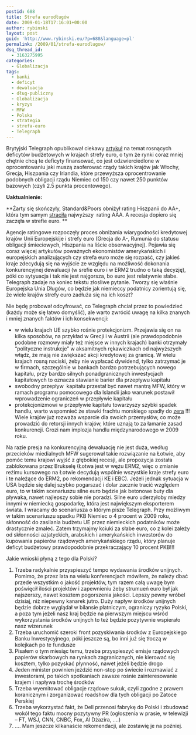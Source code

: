 ```yaml
---
postid: 688
title: Strefa eurodługów
date: 2009-01-18T17:16:01+00:00
author: rybinski
layout: post
guid: 'http://www.rybinski.eu/?p=688&language=pl'
permalink: /2009/01/strefa-eurodlugow/
dsq_thread_id:
  - 3163275995
categories:
  - Globalizacja
tags:
  - banki
  - deficyt
  - dewaluacja
  - dług-publiczny
  - Globalizacja
  - kryzys
  - MFW
  - Polska
  - strategia
  - strefa-euro
  - Telegraph
---
```

Brytyjski Telegraph opublikował ciekawy [artykuł](http://www.telegraph.co.uk/finance/comment/ambroseevans_pritchard/4278642/Monetary-union-has-left-half-of-Europe-trapped-in-depression.html) na temat rosnących deficytów budżetowych w krajach strefy euro, o tym że rynki coraz mniej chętnie chcą te deficyty finansować, co jest odzwierciedlone w oprocentowaniu jaki muszą zaoferować rządy takich krajów jak Włochy, Grecja, Hiszpania czy Irlandia, które przewyższa oprocentrowanie podobnych obligacji rządu Niemiec od 150 czy nawet 250 punktów bazowych (czyli 2.5 punkta procentowego).

**Uaktualnienie:**

**Żarty się skończyły, Standard&Poors obniżył rating Hiszpanii do AA+, która tym samym [straciła](http://www.ft.com/cms/s/0/d7ceef24-e625-11dd-8e4f-0000779fd2ac.html) najwyższy  rating AAA. A recesja dopiero się zaczęła w strefie euro. ** 

<!--more-->Agencje ratingowe rozpoczęły proces obniżania wiarygodności kredytowej krajów Unii Europejskije i strefy euro (Grecja do A-, Rumunia do statusu obligacji śmieciowych, Hiszpania na liście obserwacyjnej). Pojawia się coraz więcej artykułów poważnych ekonomistów amerykańskich i europejskich analizujących czy strefa euro może się rozpaść, czy jakieś kraje zdecydują się na wyjście ze względu na możliwość dokonania konkurencyjnej dewaluacji (w srefie euro i w ERM2 trudno o taką decyzję), póki co sytyuacja i tak nie jest najgorsza, bo euro jest relatywnie słabe.  Telegraph zadaje na koniec tekstu złosliwe pytanie. Tworzy się właśnie Europejska Unia Długów, co będzie jak niemieccy podatnicy zorientują się, że wiele krajów strefy euro zadłuża się na ich koszt?

Nie będę probował odcyfrować, co Telegraph chciał przez to powiedzieć (każdy może się łatwo domyślić), ale warto zwrócić uwagę na kilka znanych i mniej znanych faktów i ich konsekwencji:

  * w wielu krajach UE szybko rośnie protekcjonizm. Przejawia się on na kilka sposobów, na przykład w Grecji i w Austrii (ale prawdopodobnie podobne rozmowy miały też miejsce w innych krajach) banki otrzymały “polityczne instrukcje” w aksamitnych rękawiczkach od najwyższych włądz, że mają nie zwiększać akcji kredytowej za granicą. W wielu krajach rosną naciski, żeby nie wypłacać dywidend, tylko zatrzymać je w firmach, szczególnie w bankach bardzo potrzebujących nowego kapitału, przy bardzo silnych ponadgranicznych inwestycjach kapitałowych to oznacza stawianie barier dla przepływu kapitału
  * swobodny przepływ  kapitału przestał być nawet mantrą MFW, który w ramach programu pomocowego dla Islandii jako warunek postawił wprowadzenie ograniczeń w przepływie kapitału
  * protekcjonizmowi w przepływie kapitału towarzyszy szybki spadek handlu, warto wspomnieć że stawki frachtu morskiego spadły do [zera](http://www.telegraph.co.uk/finance/4229198/Shipping-rates-hit-zero-as-trade-sinks.html) !!! Wiele krajów już rozważa wsparcie dla swoich przemysłów, co może prowadzić do retorsji innych krajów, które uznają to za łamanie zasad konkurencji. Grozi nam implozja handlu międzynarodowego w 2009 roku. 

Na razie presja na konkurencyjną dewaluację nie jest duża, według przecieków miedialnych MFW sugerował takie rozwiązanie na Łotwie, aby pomóc temu krajowi wyjść z głębokiej recesji, ale propozycja została zablokowana przez Brukselę (Łotwa jest w wężu ERM2, więc o zmianie reżimu kursowego na Łotwie decydują wspólnie wszystkie kraje strefy euro i te należące do ERM2, po rekomendacji KE i EBC). Jeżeli jednak sytuacja w USA będzie się dalej szybko pogarszać i dolar zacznie tracić względem euro, to w takim scenariuszu silne euro będzie jak betonowe buty dla pływaka, nawet najlepszy sobie nie poradzi. Silne euro uderzyłoby miedzy innymi w niemiecką gospodarkę, która jest największym eksporterem świata. I wracamy do scenariusza o którym pisze Telegraph. Przy możliwym w takim scenariuszu spadku PKB Niemiec o 4 procent w 2009 roku, skłonność do zasilania budżetu UE przez niemieckich podatników może drastycznie zmaleć. Zatem trzymajmy kciuki za słabe euro, co z kolei zależy od skłonności azjatyckich, arabskich i amerykańskich inwestorów do kupowania papierów rządowych amerykańskiego rządu, który planuje deficyt budżetowy prawdopodobnie przekraczający 10 procent PKB!!!

Jakie wnioski płyną z tego dla Polski?

  1. Trzeba radykalnie przyspieszyć tempo wydawania środków unijnych. Pomimo, że przez lata na wielu konferencjach mówiłem, że należy dbać przede wszystkim o jakość projektów, tym razem całą uwagę bym poświęcił ilości projektów i zapewnieniu żeby strumueń euro był jak najszerszy, nawet kosztem pogorszenia jakości. Lepszy pewny wróbel dzisiaj, niż niepewny kanarek jutro. Duży napływ środków unijnych będzie dobrze wyglądał w bilansie płatniczym, ograniczy ryzyko Polski, a poza tym jeżeli nasz kraj będzie na pierwszym miejscu wśród wykorzystania środków unijnych to też będzie pozytywnie wspierało nasz wizerunek 
  2. Trzeba uruchomić szeroki front pozyskiwania środków z Europejskiego Banku Inwestycyjnego, póki jeszcze są, bo inni już się tłoczą w kolejkach po te fundusze
  3. Pisałem o tym miesiąc temu, trzeba przyspieszyć emisje rządowych papierów skarbowych na rynkach zagranicznych, nie kierować się kosztem, tylko pozyskać płynność, nawet jeżeli będzie drogo
  4. Jeden minister powinien jeździć non-stop po świecie i rozmawiać z inwestorami, po takich spotkaniach zawsze rośnie zainteresowanie krajem i napływa trochę środków
  5. Trzeba wyemitować obligacje rządowe sukuk, czyli zgodne z prawem koranicznym i zorganizować roadshow dla tych obligacji po Zatoce Perskiej
  6. Trzeba wykorzystać fakt, że Dell przenosi fabrykę do Polski i zbudować wokół tego faktu mocny pozytywny PR (ogłoszenia w prasie, w telewizji – FT, WSJ, CNN, CNBC, Fox, Al Dżazira, ….)
  7. …. Mam jeszcze kilkanaście rekomendacji, ale zostawię je na poźniej.
